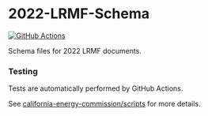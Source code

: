 # 2022-LRMF-Schema

[![GitHub Actions](https://github.com/california-energy-commission/2022-LRMF-Schema/actions/workflows/actions.yml/badge.svg)](https://github.com/california-energy-commission/2022-LRMF-Schema/actions/workflows/actions.yml)

Schema files for 2022 LRMF documents.

### Testing

Tests are automatically performed by GitHub Actions.

See [california-energy-commission/scripts](https://github.com/california-energy-commission/scripts) for more details.
